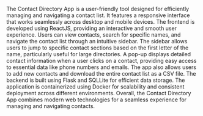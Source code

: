 The Contact Directory App is a user-friendly tool designed for efficiently managing and navigating a contact list. It features a responsive interface that works seamlessly across desktop and mobile devices. The frontend is developed using ReactJS, providing an interactive and smooth user experience. Users can view contacts, search for specific names, and navigate the contact list through an intuitive sidebar. The sidebar allows users to jump to specific contact sections based on the first letter of the name, particularly useful for large directories. A pop-up displays detailed contact information when a user clicks on a contact, providing easy access to essential data like phone numbers and emails. The app also allows users to add new contacts and download the entire contact list as a CSV file. The backend is built using Flask and SQLLite for efficient data storage. The application is containerized using Docker for scalability and consistent deployment across different environments. Overall, the Contact Directory App combines modern web technologies for a seamless experience for managing and navigating contacts.

